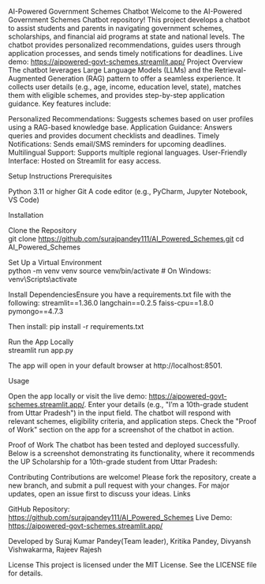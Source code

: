 AI-Powered Government Schemes Chatbot
Welcome to the AI-Powered Government Schemes Chatbot repository! This project develops a chatbot to assist students and parents in navigating government schemes, scholarships, and financial aid programs at state and national levels. The chatbot provides personalized recommendations, guides users through application processes, and sends timely notifications for deadlines.
Live demo: https://aipowered-govt-schemes.streamlit.app/
Project Overview
The chatbot leverages Large Language Models (LLMs) and the Retrieval-Augmented Generation (RAG) pattern to offer a seamless experience. It collects user details (e.g., age, income, education level, state), matches them with eligible schemes, and provides step-by-step application guidance. Key features include:

Personalized Recommendations: Suggests schemes based on user profiles using a RAG-based knowledge base.
Application Guidance: Answers queries and provides document checklists and deadlines.
Timely Notifications: Sends email/SMS reminders for upcoming deadlines.
Multilingual Support: Supports multiple regional languages.
User-Friendly Interface: Hosted on Streamlit for easy access.

Setup Instructions
Prerequisites

Python 3.11 or higher
Git
A code editor (e.g., PyCharm, Jupyter Notebook, VS Code)

Installation

Clone the Repository  
git clone https://github.com/surajpandey111/AI_Powered_Schemes.git
cd AI_Powered_Schemes


Set Up a Virtual Environment  
python -m venv venv
source venv/bin/activate  # On Windows: venv\Scripts\activate


Install DependenciesEnsure you have a requirements.txt file with the following:
streamlit==1.36.0
langchain==0.2.5
faiss-cpu==1.8.0
pymongo==4.7.3

Then install:
pip install -r requirements.txt


Run the App Locally  
streamlit run app.py

The app will open in your default browser at http://localhost:8501.


Usage

Open the app locally or visit the live demo: https://aipowered-govt-schemes.streamlit.app/.
Enter your details (e.g., "I’m a 10th-grade student from Uttar Pradesh") in the input field.
The chatbot will respond with relevant schemes, eligibility criteria, and application steps.
Check the "Proof of Work" section on the app for a screenshot of the chatbot in action.

Proof of Work
The chatbot has been tested and deployed successfully. Below is a screenshot demonstrating its functionality, where it recommends the UP Scholarship for a 10th-grade student from Uttar Pradesh:

Contributing
Contributions are welcome! Please fork the repository, create a new branch, and submit a pull request with your changes. For major updates, open an issue first to discuss your ideas.
Links

GitHub Repository: https://github.com/surajpandey111/AI_Powered_Schemes
Live Demo: https://aipowered-govt-schemes.streamlit.app/

Developed by
Suraj Kumar Pandey(Team leader),
Kritika Pandey,
Divyansh Vishwakarma,
Rajeev Rajesh

License
This project is licensed under the MIT License. See the LICENSE file for details.
